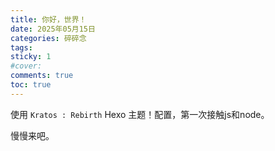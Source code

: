 ```yaml
---
title: 你好，世界！
date: 2025年05月15日
categories: 碎碎念
tags:
sticky: 1
#cover:
comments: true
toc: true
---
```


使用 `Kratos : Rebirth`  Hexo 主题！配置，第一次接触js和node。

慢慢来吧。
